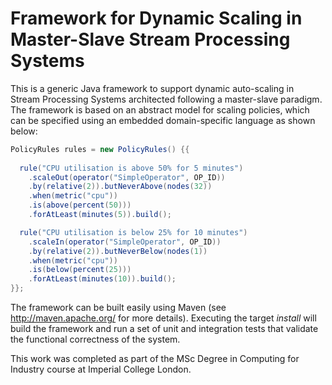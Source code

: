 Framework for Dynamic Scaling in Master-Slave Stream Processing Systems
=======================================================================

This is a generic Java framework to support dynamic auto-scaling in Stream Processing Systems architected following a master-slave paradigm. The framework is based on an abstract model for scaling policies, which can be specified using an embedded domain-specific language as shown below:

```java
PolicyRules rules = new PolicyRules() {{ 
  
  rule("CPU utilisation is above 50% for 5 minutes")
    .scaleOut(operator("SimpleOperator", OP_ID))
    .by(relative(2)).butNeverAbove(nodes(32))
    .when(metric("cpu"))
    .is(above(percent(50)))
    .forAtLeast(minutes(5)).build();

  rule("CPU utilisation is below 25% for 10 minutes")
    .scaleIn(operator("SimpleOperator", OP_ID))
    .by(relative(2)).butNeverBelow(nodes(1))
    .when(metric("cpu"))
    .is(below(percent(25)))
    .forAtLeast(minutes(10)).build();
}};
```

The framework can be built easily using Maven (see http://maven.apache.org/ for more details). Executing the target _install_ will build the framework and run a set of unit and integration tests that validate the functional correctness of the system.

This work was completed as part of the MSc Degree in Computing for Industry course at Imperial College London.
